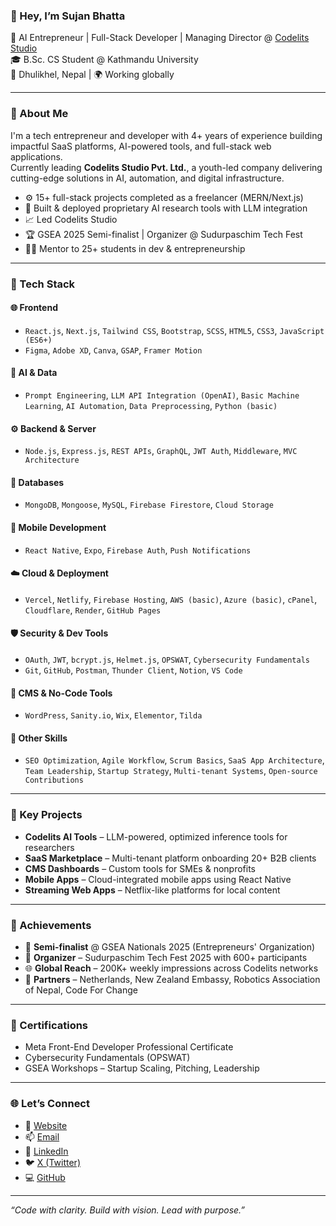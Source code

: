 ### 👋 Hey, I’m Sujan Bhatta

🚀 AI Entrepreneur | Full-Stack Developer | Managing Director @ [Codelits Studio](https://codelitsstudio.com)  
🎓 B.Sc. CS Student @ Kathmandu University  
📍 Dhulikhel, Nepal | 🌍 Working globally

---

### 🧠 About Me

I'm a tech entrepreneur and developer with 4+ years of experience building impactful SaaS platforms, AI-powered tools, and full-stack web applications.  
Currently leading **Codelits Studio Pvt. Ltd.**, a youth-led company delivering cutting-edge solutions in AI, automation, and digital infrastructure.

- ⚙️ 15+ full-stack projects completed as a freelancer (MERN/Next.js)
- 🧠 Built & deployed proprietary AI research tools with LLM integration
- 📈 Led Codelits Studio
- 🏆 GSEA 2025 Semi-finalist | Organizer @ Sudurpaschim Tech Fest
- 🧑‍🏫 Mentor to 25+ students in dev & entrepreneurship

---

### 💼 Tech Stack

#### 🌐 **Frontend**
- `React.js`, `Next.js`, `Tailwind CSS`, `Bootstrap`, `SCSS`, `HTML5`, `CSS3`, `JavaScript (ES6+)`
- `Figma`, `Adobe XD`, `Canva`, `GSAP`, `Framer Motion`

#### 🧠 **AI & Data**
- `Prompt Engineering`, `LLM API Integration (OpenAI)`, `Basic Machine Learning`, `AI Automation`, `Data Preprocessing`, `Python (basic)`

#### ⚙️ **Backend & Server**
- `Node.js`, `Express.js`, `REST APIs`, `GraphQL`, `JWT Auth`, `Middleware`, `MVC Architecture`

#### 🧱 **Databases**
- `MongoDB`, `Mongoose`, `MySQL`, `Firebase Firestore`, `Cloud Storage`

#### 📱 **Mobile Development**
- `React Native`, `Expo`, `Firebase Auth`, `Push Notifications`

#### ☁️ **Cloud & Deployment**
- `Vercel`, `Netlify`, `Firebase Hosting`, `AWS (basic)`, `Azure (basic)`, `cPanel`, `Cloudflare`, `Render`, `GitHub Pages`

#### 🛡️ **Security & Dev Tools**
- `OAuth`, `JWT`, `bcrypt.js`, `Helmet.js`, `OPSWAT`, `Cybersecurity Fundamentals`
- `Git`, `GitHub`, `Postman`, `Thunder Client`, `Notion`, `VS Code`

#### 🧠 **CMS & No-Code Tools**
- `WordPress`, `Sanity.io`, `Wix`, `Elementor`, `Tilda`

#### 🧪 **Other Skills**
- `SEO Optimization`, `Agile Workflow`, `Scrum Basics`, `SaaS App Architecture`, `Team Leadership`, `Startup Strategy`, `Multi-tenant Systems`, `Open-source Contributions`

---

### 🚧 Key Projects

- **Codelits AI Tools** – LLM-powered, optimized inference tools for researchers  
- **SaaS Marketplace** – Multi-tenant platform onboarding 20+ B2B clients  
- **CMS Dashboards** – Custom tools for SMEs & nonprofits  
- **Mobile Apps** – Cloud-integrated mobile apps using React Native  
- **Streaming Web Apps** – Netflix-like platforms for local content

---

### 📢 Achievements

- 🏅 **Semi-finalist** @ GSEA Nationals 2025 (Entrepreneurs' Organization)  
- 🎉 **Organizer** – Sudurpaschim Tech Fest 2025 with 600+ participants  
- 🌐 **Global Reach** – 200K+ weekly impressions across Codelits networks  
- 🤝 **Partners** – Netherlands, New Zealand Embassy, Robotics Association of Nepal, Code For Change

---

### 🧾 Certifications

- Meta Front-End Developer Professional Certificate  
- Cybersecurity Fundamentals (OPSWAT)  
- GSEA Workshops – Startup Scaling, Pitching, Leadership

---

### 🌐 Let’s Connect

- 🔗 [Website](https://sujan0629.com.np)  
- 📫 [Email](mailto:sujanbhatta@codelitsstudio.com)  
- 💼 [LinkedIn](https://www.linkedin.com/in/sujan-bhatta-080206290609sbsrsb/)  
- 🐦 [X (Twitter)](https://x.com/sujan_0629)  
- 💻 [GitHub](https://github.com/sujan0629)

---

_“Code with clarity. Build with vision. Lead with purpose.”_
